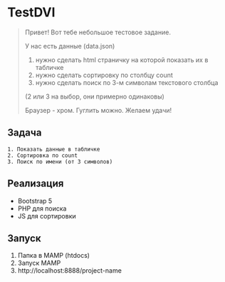 # TestDVI

> Привет!
> Вот тебе небольшое тестовое задание.
>
> У нас есть данные (data.json)
> 1. нужно сделать html страничку на которой показать их в табличке
> 2. нужно сделать сортировку по столбцу count
> 3. нужно сделать поиск по 3-м символам текстового столбца
>
> (2 или 3 на выбор, они примерно одинаковы)
>
> Браузер - хром.
> Гуглить можно.
> Желаем удачи!

## Задача
```
1. Показать данные в табличке
2. Сортировка по count
3. Поиск по имени (от 3 символов)
```

## Реализация
- Bootstrap 5
- PHP для поиска
- JS для сортировки

## Запуск
1. Папка в MAMP (htdocs)
2. Запуск MAMP
3. http://localhost:8888/project-name